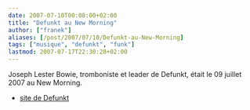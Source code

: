 ```yaml
---
date: 2007-07-10T00:08:00+02:00
title: "Defunkt au New Morning"
author: ["franek"]
aliases: [/post/2007/07/10/Defunkt-au-New-Morning]
tags: ["musique", "defunkt", "funk"]
lastmod: 2007-07-17T22:30:28+02:00
---
```

Joseph Lester Bowie, tromboniste et leader de Defunkt, était le 09 juillet 2007 au New Morning.

- [site de Defunkt](http://www.defunktmusic.com/)
